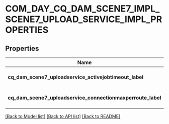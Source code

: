 # COM_DAY_CQ_DAM_SCENE7_IMPL_SCENE7_UPLOAD_SERVICE_IMPL_PROPERTIES

## Properties
Name | Type | Description | Notes
------------ | ------------- | ------------- | -------------
**cq_dam_scene7_uploadservice_activejobtimeout_label** | [**CONFIG_NODE_PROPERTY_INTEGER**](configNodePropertyInteger.md) |  | [optional] [default to null]
**cq_dam_scene7_uploadservice_connectionmaxperroute_label** | [**CONFIG_NODE_PROPERTY_INTEGER**](configNodePropertyInteger.md) |  | [optional] [default to null]

[[Back to Model list]](../README.md#documentation-for-models) [[Back to API list]](../README.md#documentation-for-api-endpoints) [[Back to README]](../README.md)


